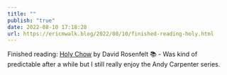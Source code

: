 ```yaml
---
title: ""
publish: "true"
date: 2022-08-10 17:18:28
url: https://ericmwalk.blog/2022/08/10/finished-reading-holy.html
---
```

Finished reading: [Holy Chow](https://micro.blog/books/9781250828880) by David Rosenfelt 📚 - Was kind of predictable after a while but I still really enjoy the Andy Carpenter series.